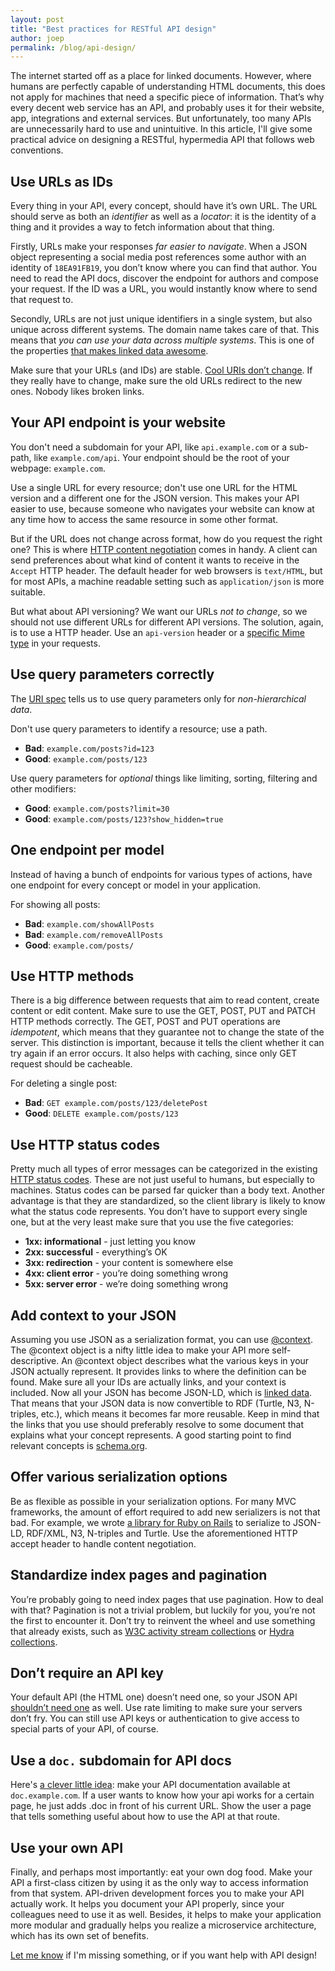 ```yaml
---
layout: post
title: "Best practices for RESTful API design"
author: joep
permalink: /blog/api-design/
---
```


The internet started off as a place for linked documents.
However, where humans are perfectly capable of understanding HTML documents, this does not apply for machines that need a specific piece of information.
That’s why every decent web service has an API, and probably uses it for their website, app, integrations and external services.
But unfortunately, too many APIs are unnecessarily hard to use and unintuitive.
In this article, I'll give some practical advice on designing a RESTful, hypermedia API that follows web conventions.

## Use URLs as IDs
Every thing in your API, every concept, should have it’s own URL. The URL should serve as both an _identifier_ as well as a _locator_: it is the identity of a thing and it provides a way to fetch information about that thing.

Firstly, URLs make your responses _far easier to navigate_. When a JSON object representing a social media post references some author with an identity of `18EA91FB19`, you don’t know where you can find that author. You need to read the API docs, discover the endpoint for authors and compose your request. If the ID was a URL, you would instantly know where to send that request to.

Secondly, URLs are not just unique identifiers in a single system, but also unique across different systems. The domain name takes care of that. This means that _you can use your data across multiple systems_. This is one of the properties [that makes linked data awesome](https://ontola.io/what-is-linked-data).

Make sure that your URLs (and IDs) are stable. [Cool URIs don’t change](https://www.w3.org/Provider/Style/URI). If they really have to change, make sure the old URLs redirect to the new ones. Nobody likes broken links.

## Your API endpoint is your website
You don't need a subdomain for your API, like `api.example.com` or a sub-path, like `example.com/api`. Your endpoint should be the root of your webpage: `example.com`.

Use a single URL for every resource; don't use one URL for the HTML version and a different one for the JSON version. This makes your API easier to use, because someone who navigates your website can know at any time how to access the same resource in some other format.

But if the URL does not change across format, how do you request the right one? This is where [HTTP content negotiation](https://developer.mozilla.org/en-US/docs/Web/HTTP/Headers/Accept) comes in handy. A client can send preferences about what kind of content it wants to receive in the `Accept` HTTP header. The default header for web browsers is `text/HTML`, but for most APIs, a machine readable setting such as `application/json` is more suitable.

But what about API versioning? We want our URLs _not to change_, so we should not use different URLs for different API versions. The solution, again, is to use a HTTP header. Use an `api-version` header or a [specific Mime type](https://developer.github.com/v3/media/) in your requests.

## Use query parameters correctly
The [URI spec](https://tools.ietf.org/html/rfc3986#section-3.4) tells us to use query parameters only for _non-hierarchical data_.

Don't use query parameters to identify a resource; use a path.

* **Bad**: `example.com/posts?id=123`
* **Good**: `example.com/posts/123`

Use query parameters for _optional_ things like limiting, sorting, filtering and other modifiers:

* **Good**: `example.com/posts?limit=30`
* **Good**: `example.com/posts/123?show_hidden=true`

## One endpoint per model
Instead of having a bunch of endpoints for various types of actions, have one endpoint for every concept or model in your application.

For showing all posts:

* **Bad**: `example.com/showAllPosts`
* **Bad**: `example.com/removeAllPosts`
* **Good**: `example.com/posts/`

## Use HTTP methods
There is a big difference between requests that aim to read content, create content or edit content. Make sure to use the GET, POST, PUT and PATCH HTTP methods correctly. The GET, POST and PUT operations are _idempotent_, which means that they guarantee not to change the state of the server. This distinction is important, because it tells the client whether it can try again if an error occurs. It also helps with caching, since only GET request should be cacheable.

For deleting a single post:
* **Bad**: `GET example.com/posts/123/deletePost`
* **Good**: `DELETE example.com/posts/123`

## Use HTTP status codes
Pretty much all types of error messages can be categorized in the existing [HTTP status codes](https://developer.mozilla.org/nl/docs/Web/HTTP/Status). These are not just useful to humans, but especially to machines. Status codes can be parsed far quicker than a body text. Another advantage is that they are standardized, so the client library is likely to know what the status code represents. You don’t have to support every single one, but at the very least make sure that you use the five categories:
* **1xx: informational** - just letting you know
* **2xx: successful** - everything’s OK
* **3xx: redirection** - your content is somewhere else
* **4xx: client error** - you’re doing something wrong
* **5xx: server error** - we’re doing something wrong

## Add context to your JSON
Assuming you use JSON as a serialization format, you can use [@context](https://json-ld.org/spec/FCGS/json-ld/20180607/#the-context). The @context object is a nifty little idea to make your API more self-descriptive. An @context object describes what the various keys in your JSON actually represent. It provides links to where the definition can be found.
Make sure all your IDs are actually links, and your context is included. Now all your JSON has become JSON-LD, which is [linked data](https://ontola.io/what-is-linked-data). That means that your JSON data is now convertible to RDF (Turtle, N3, N-triples, etc.), which means it becomes far more reusable.
Keep in mind that the links that you use should preferably resolve to some document that explains what your concept represents. A good starting point to find relevant concepts is [schema.org](https://schema.org).

## Offer various serialization options
Be as flexible as possible in your serialization options. For many MVC frameworks, the amount of effort required to add new serializers is not that bad. For example, we wrote [a library for Ruby on Rails](https://github.com/argu-co/rdf-serializers) to serialize to JSON-LD, RDF/XML, N3, N-triples and Turtle. Use the aforementioned HTTP accept header to handle content negotiation.

## Standardize index pages and pagination
You’re probably going to need index pages that use pagination. How to deal with that? Pagination is not a trivial problem, but luckily for you, you’re not the first to encounter it. Don’t try to reinvent the wheel and use something that already exists, such as [W3C activity stream collections](https://www.w3.org/TR/activitystreams-core/#collections) or [Hydra collections](http://www.hydra-cg.com/spec/latest/core/#collections).

## Don’t require an API key
Your default API (the HTML one) doesn’t need one, so your JSON API [shouldn’t need one](https://ruben.verborgh.org/blog/2013/11/29/the-lie-of-the-api/#api-keys-are-a-lie) as well. Use rate limiting to make sure your servers don’t fry. You can still use API keys or authentication to give access to special parts of your API, of course.

## Use a `doc.` subdomain for API docs
Here's [a clever little idea](https://medium.com/@fletcher91/semantic-documentation-1177d563783c): make your API documentation available at `doc.example.com`. If a user wants to know how your api works for a certain page, he just adds .doc in front of his current URL. Show the user a page that tells something useful about how to use the API at that route.

## Use your own API
Finally, and perhaps most importantly: eat your own dog food. Make your API a first-class citizen by using it as the only way to access information from that system. API-driven development forces you to make your API actually work. It helps you document your API properly, since your colleagues need to use it as well. Besides, it helps to make your application more modular and gradually helps you realize a microservice architecture, which has its own set of benefits.

[Let me know](mailto:joep@argu.co) if I'm missing something, or if you want help with API design!
